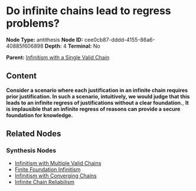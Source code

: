 # Do infinite chains lead to regress problems?

**Node Type:** antithesis
**Node ID:** cee0cb87-dddd-4155-86a6-40885f606898
**Depth:** 4
**Terminal:** No

**Parent:** [Infinitism with a Single Valid Chain](infinitism-with-a-single-valid-chain-synthesis-295e6e78-6b6f-480b-92f7-e21da2958cd0.md)

## Content

**Consider a scenario where each justification in an infinite chain requires prior justification. In such a scenario, intuitively, we would judge that this leads to an infinite regress of justifications without a clear foundation.**, **It is implausible that an infinite regress of reasons can provide a secure foundation for knowledge.**

## Related Nodes

### Synthesis Nodes

- [Infinitism with Multiple Valid Chains](infinitism-with-multiple-valid-chains-synthesis-f499f0c9-81a6-43bb-86c5-73b0c6c03580.md)
- [Finite Foundation Infinitism](finite-foundation-infinitism-synthesis-ec795ff6-4d80-4d2e-b4aa-133de17abad1.md)
- [Infinitism with Converging Chains](infinitism-with-converging-chains-synthesis-40fb2c6d-33d0-41b6-8ba0-a7867ac5e5d1.md)
- [Infinite Chain Reliabilism](infinite-chain-reliabilism-synthesis-50c8884f-8e4d-4012-a8c1-fea8bd902b3e.md)
